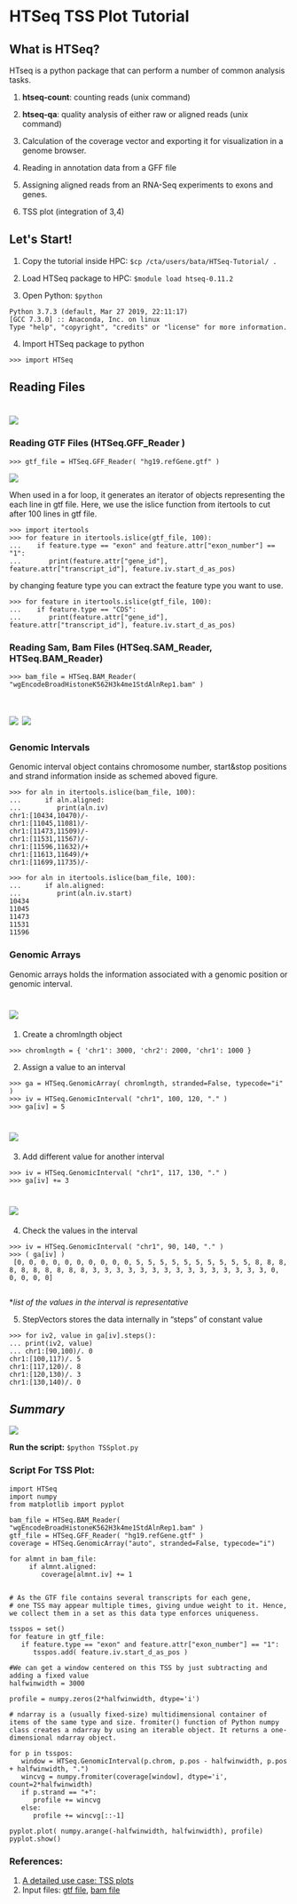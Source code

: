 # HTSeq TSS Plot Tutorial #
## What is HTSeq? ##
HTseq is a python package that can perform a number of common analysis tasks.

1) **htseq-count**: counting reads (unix command)

2) **htseq-qa**: quality analysis of either raw or aligned reads (unix command)

3) Calculation of the coverage vector and exporting it for visualization in a genome browser.

4) Reading in annotation data from a GFF file

5) Assigning aligned reads from an RNA-Seq experiments to exons and genes.

6) TSS plot (integration of 3,4)


## Let's Start! ##

1. Copy the tutorial inside HPC: 
`$cp /cta/users/bata/HTSeq-Tutorial/ .`

2. Load HTSeq package to HPC:
`$module load htseq-0.11.2`

3. Open Python:
`$python`

`````
Python 3.7.3 (default, Mar 27 2019, 22:11:17)
[GCC 7.3.0] :: Anaconda, Inc. on linux
Type "help", "copyright", "credits" or "license" for more information.
``````
4. Import HTSeq package to python
`````
>>> import HTSeq
`````

## Reading Files ##

# ![](./schemes/HTSeq_readers.png)

### **Reading GTF Files (HTSeq.GFF_Reader )** ### 

`````
>>> gtf_file = HTSeq.GFF_Reader( "hg19.refGene.gtf" )
`````
 ![](./schemes/G.png) 



When used in a for loop, it generates an iterator of objects representing the each line in gtf file. Here, we use the islice function from itertools to cut after 100 lines in gtf file.

`````
>>> import itertools
>>> for feature in itertools.islice(gtf_file, 100):
...    if feature.type == "exon" and feature.attr["exon_number"] == "1":
...       print(feature.attr["gene_id"], feature.attr["transcript_id"], feature.iv.start_d_as_pos)
`````
by changing feature type you can extract the feature type you want to use. 
`````
>>> for feature in itertools.islice(gtf_file, 100):
...    if feature.type == "CDS":
...       print(feature.attr["gene_id"], feature.attr["transcript_id"], feature.iv.start_d_as_pos)
`````

### **Reading Sam, Bam Files (HTSeq.SAM_Reader, HTSeq.BAM_Reader)** ###
`````
>>> bam_file = HTSeq.BAM_Reader( "wgEncodeBroadHistoneK562H3k4me1StdAlnRep1.bam" ) 

 `````
# ![](./schemes/sambam1.3.png) ![](./schemes/sambam2.2.png)

### Genomic Intervals ###

Genomic interval object contains chromosome number, start&stop positions and strand information inside as schemed aboved figure.

`````
>>> for aln in itertools.islice(bam_file, 100):                                            
...      if aln.aligned:
...         print(aln.iv)
chr1:[10434,10470)/-
chr1:[11045,11081)/-
chr1:[11473,11509)/-
chr1:[11531,11567)/-
chr1:[11596,11632)/+
chr1:[11613,11649)/+
chr1:[11699,11735)/-

>>> for aln in itertools.islice(bam_file, 100):
...      if aln.aligned:
...         print(aln.iv.start)
10434
11045
11473
11531
11596

`````

### Genomic Arrays ### 

Genomic arrays holds the information associated with a genomic position or genomic interval.

# ![](./schemes/chromlen.png)  

1. Create a chromlngth object
`````
>>> chromlngth = { 'chr1': 3000, 'chr2': 2000, 'chr1': 1000 } 
`````
2. Assign a value to an interval
````` 
>>> ga = HTSeq.GenomicArray( chromlngth, stranded=False, typecode="i" ) 
>>> iv = HTSeq.GenomicInterval( "chr1", 100, 120, "." ) 
>>> ga[iv] = 5
`````
# ![](./schemes/chr1.png) 

3. Add different value for another interval
````` 
>>> iv = HTSeq.GenomicInterval( "chr1", 117, 130, "." ) 
>>> ga[iv] += 3 
`````
# ![](./schemes/c2.png)

4. Check the values in the interval 

````` 
>>> iv = HTSeq.GenomicInterval( "chr1", 90, 140, "." ) 
>>> ( ga[iv] )
 [0, 0, 0, 0, 0, 0, 0, 0, 0, 0, 5, 5, 5, 5, 5, 5, 5, 5, 5, 5, 8, 8, 8, 8, 8, 8, 8, 8, 8, 8, 3, 3, 3, 3, 3, 3, 3, 3, 3, 3, 3, 3, 3, 3, 3, 0, 0, 0, 0, 0]
 
````` 
**list of the values in the interval is representative*

5. StepVectors stores the data internally in “steps” of constant value
````` 
>>> for iv2, value in ga[iv].steps(): 
... print(iv2, value) 
... chr1:[90,100)/. 0 
chr1:[100,117)/. 5 
chr1:[117,120)/. 8 
chr1:[120,130)/. 3 
chr1:[130,140)/. 0 
`````

## *Summary* ##

 ![](./schemes/summary.png) 


**Run the script:** `$python TSSplot.py`

### **Script For TSS Plot:** ###

`````
import HTSeq
import numpy
from matplotlib import pyplot

bam_file = HTSeq.BAM_Reader( "wgEncodeBroadHistoneK562H3k4me1StdAlnRep1.bam" )
gtf_file = HTSeq.GFF_Reader( "hg19.refGene.gtf" )
coverage = HTSeq.GenomicArray("auto", stranded=False, typecode="i")

for almnt in bam_file:
     if almnt.aligned:
        coverage[almnt.iv] += 1 


# As the GTF file contains several transcripts for each gene, 
# one TSS may appear multiple times, giving undue weight to it. Hence, we collect them in a set as this data type enforces uniqueness.

tsspos = set()
for feature in gtf_file:
   if feature.type == "exon" and feature.attr["exon_number"] == "1":
      tsspos.add( feature.iv.start_d_as_pos ) 

#We can get a window centered on this TSS by just subtracting and adding a fixed value
halfwinwidth = 3000    
    
profile = numpy.zeros(2*halfwinwidth, dtype='i')

# ndarray is a (usually fixed-size) multidimensional container of items of the same type and size. fromiter() function of Python numpy class creates a ndarray by using an iterable object. It returns a one-dimensional ndarray object.

for p in tsspos:
   window = HTSeq.GenomicInterval(p.chrom, p.pos - halfwinwidth, p.pos + halfwinwidth, ".")
   wincvg = numpy.fromiter(coverage[window], dtype='i', count=2*halfwinwidth) 
   if p.strand == "+":
      profile += wincvg
   else:
      profile += wincvg[::-1]   
      
pyplot.plot( numpy.arange(-halfwinwidth, halfwinwidth), profile)  
pyplot.show()  

`````

### **References:** ###
1. [A detailed use case: TSS plots](https://htseq.readthedocs.io/en/release_0.11.1/tss.html)
2. Input files: [gtf file](http://hgdownload.soe.ucsc.edu/goldenPath/hg19/bigZips/genes/), [bam file](http://crazyhottommy.blogspot.com/2013/04/how-to-make-tss-plot-using-rna-seq-and.html) 
